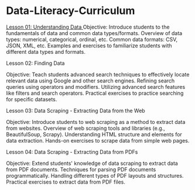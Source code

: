 # Data-Literacy-Curriculum
[Lesson 01: Understanding Data
]([url](https://github.com/aeleraqi/Data-Literacy-Curriculum/blob/main/Lesson%2001.pdf))
Objective: Introduce students to the fundamentals of data and common data types/formats.
Overview of data types: numerical, categorical, ordinal, etc.
Common data formats: CSV, JSON, XML, etc.
Examples and exercises to familiarize students with different data types and formats.

Lesson 02: Finding Data

Objective: Teach students advanced search techniques to effectively locate relevant data using Google and other search engines.
Refining search queries using operators and modifiers.
Utilizing advanced search features like filters and search operators.
Practical exercises to practice searching for specific datasets.

Lesson 03: Data Scraping - Extracting Data from the Web

Objective: Introduce students to web scraping as a method to extract data from websites.
Overview of web scraping tools and libraries (e.g., BeautifulSoup, Scrapy).
Understanding HTML structure and elements for data extraction.
Hands-on exercises to scrape data from simple web pages.

Lesson 04: Data Scraping - Extracting Data from PDFs

Objective: Extend students' knowledge of data scraping to extract data from PDF documents.
Techniques for parsing PDF documents programmatically.
Handling different types of PDF layouts and structures.
Practical exercises to extract data from PDF files.
